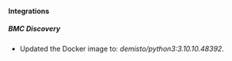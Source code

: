 #### Integrations
##### BMC Discovery
- Updated the Docker image to: *demisto/python3:3.10.10.48392*.
